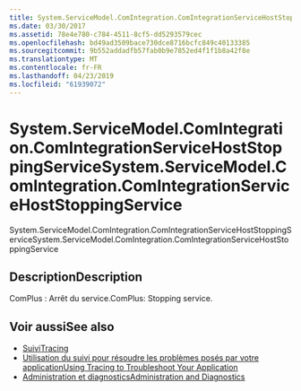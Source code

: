 ```yaml
---
title: System.ServiceModel.ComIntegration.ComIntegrationServiceHostStoppingService
ms.date: 03/30/2017
ms.assetid: 78e4e780-c784-4511-8cf5-dd5293579cec
ms.openlocfilehash: bd49ad3509bace730dce8716bcfc849c40133385
ms.sourcegitcommit: 9b552addadfb57fab0b9e7852ed4f1f1b8a42f8e
ms.translationtype: MT
ms.contentlocale: fr-FR
ms.lasthandoff: 04/23/2019
ms.locfileid: "61939072"
---
```

# <a name="systemservicemodelcomintegrationcomintegrationservicehoststoppingservice"></a><span data-ttu-id="95888-102">System.ServiceModel.ComIntegration.ComIntegrationServiceHostStoppingService</span><span class="sxs-lookup"><span data-stu-id="95888-102">System.ServiceModel.ComIntegration.ComIntegrationServiceHostStoppingService</span></span>
<span data-ttu-id="95888-103">System.ServiceModel.ComIntegration.ComIntegrationServiceHostStoppingService</span><span class="sxs-lookup"><span data-stu-id="95888-103">System.ServiceModel.ComIntegration.ComIntegrationServiceHostStoppingService</span></span>  
  
## <a name="description"></a><span data-ttu-id="95888-104">Description</span><span class="sxs-lookup"><span data-stu-id="95888-104">Description</span></span>  
 <span data-ttu-id="95888-105">ComPlus : Arrêt du service.</span><span class="sxs-lookup"><span data-stu-id="95888-105">ComPlus: Stopping service.</span></span>  
  
## <a name="see-also"></a><span data-ttu-id="95888-106">Voir aussi</span><span class="sxs-lookup"><span data-stu-id="95888-106">See also</span></span>

- [<span data-ttu-id="95888-107">Suivi</span><span class="sxs-lookup"><span data-stu-id="95888-107">Tracing</span></span>](../../../../../docs/framework/wcf/diagnostics/tracing/index.md)
- [<span data-ttu-id="95888-108">Utilisation du suivi pour résoudre les problèmes posés par votre application</span><span class="sxs-lookup"><span data-stu-id="95888-108">Using Tracing to Troubleshoot Your Application</span></span>](../../../../../docs/framework/wcf/diagnostics/tracing/using-tracing-to-troubleshoot-your-application.md)
- [<span data-ttu-id="95888-109">Administration et diagnostics</span><span class="sxs-lookup"><span data-stu-id="95888-109">Administration and Diagnostics</span></span>](../../../../../docs/framework/wcf/diagnostics/index.md)
